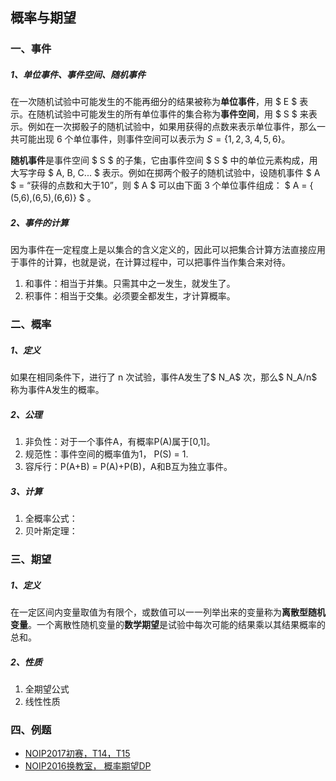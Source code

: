 
## 概率与期望

### 一、事件

##### 1、单位事件、事件空间、随机事件

在一次随机试验中可能发生的不能再细分的结果被称为**单位事件**，用 $ E $ 表示。在随机试验中可能发生的所有单位事件的集合称为**事件空间**，用 $ S $ 来表示。例如在一次掷骰子的随机试验中，如果用获得的点数来表示单位事件，那么一共可能出现 6 个单位事件，则事件空间可以表示为 $S=\{1,2,3,4,5,6\}。$

**随机事件**是事件空间 $ S $ 的子集，它由事件空间 $ S $ 中的单位元素构成，用大写字母  $ A, B, C... $ 表示。例如在掷两个骰子的随机试验中，设随机事件 $ A $ = “获得的点数和大于10”，则  $ A $  可以由下面 3 个单位事件组成： $ A = \{ (5,6),(6,5),(6,6)\} $ 。

##### 2、事件的计算

因为事件在一定程度上是以集合的含义定义的，因此可以把集合计算方法直接应用于事件的计算，也就是说，在计算过程中，可以把事件当作集合来对待。

1. 和事件：相当于并集。只需其中之一发生，就发生了。
2. 积事件：相当于交集。必须要全都发生，才计算概率。

### 二、概率

##### 1、定义

如果在相同条件下，进行了 n 次试验，事件A发生了$ N_A$ 次，那么$ N_A/n$ 称为事件A发生的概率。

##### 2、公理

1. 非负性：对于一个事件A，有概率P(A)属于[0,1]。
2. 规范性：事件空间的概率值为1， P(S) = 1.
3. 容斥行：P(A+B) = P(A)+P(B)，A和B互为独立事件。

##### 3、计算

1. 全概率公式：
2. 贝叶斯定理：

### 三、期望

##### 1、定义

在一定区间内变量取值为有限个，或数值可以一一列举出来的变量称为**离散型随机变量**。一个离散性随机变量的**数学期望**是试验中每次可能的结果乘以其结果概率的总和。

##### 2、性质

1. 全期望公式
2. 线性性质

### 四、例题

+ [NOIP2017初赛，T14，T15](https://ti.luogu.com.cn/problemset/1022)
+ [NOIP2016换教室， 概率期望DP](https://www.luogu.org/problemnew/show/P1850)

